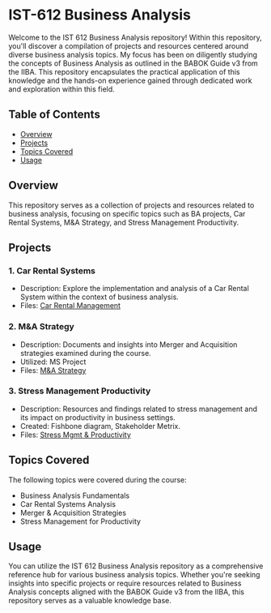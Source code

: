 # IST-612 Business Analysis

Welcome to the IST 612 Business Analysis repository! Within this repository, you'll discover a compilation of projects and resources centered around diverse business analysis topics. My focus has been on diligently studying the concepts of Business Analysis as outlined in the BABOK Guide v3 from the IIBA. This repository encapsulates the practical application of this knowledge and the hands-on experience gained through dedicated work and exploration within this field.

## Table of Contents
- [Overview](#overview)
- [Projects](#projects)
- [Topics Covered](#topics-covered)
- [Usage](#usage)


## Overview
This repository serves as a collection of projects and resources related to business analysis, focusing on specific topics such as BA projects, Car Rental Systems, M&A Strategy, and Stress Management Productivity.

## Projects
### 1. Car Rental Systems
- Description: Explore the implementation and analysis of a Car Rental System within the context of business analysis.
- Files: [Car Rental Management](https://github.com/DhruvilPanchal205/IST-612_Business_Analysis/tree/922c766f8c496b5d61e351f64ec48ff3e4f56757/Car%20Rental%20Management)

### 2. M&A Strategy
- Description: Documents and insights into Merger and Acquisition strategies examined during the course.
- Utilized: MS Project
- Files: [M&A Strategy](https://github.com/DhruvilPanchal205/IST-612_Business_Analysis/tree/9866635aed9cb4ddb270c64673cf4f4a0c03e3c3/M%26A_Strategy)
  
### 3. Stress Management Productivity
- Description: Resources and findings related to stress management and its impact on productivity in business settings.
- Created: Fishbone diagram, Stakeholder Metrix.
- Files: [Stress Mgmt & Productivity](https://github.com/DhruvilPanchal205/IST-612_Business_Analysis/tree/677ab41cb8466b29bb88e025906effd8569b16ee/Stress_Management_and_Productivity)
## Topics Covered
The following topics were covered during the course:
- Business Analysis Fundamentals
- Car Rental Systems Analysis
- Merger & Acquisition Strategies
- Stress Management for Productivity

## Usage
You can utilize the IST 612 Business Analysis repository as a comprehensive reference hub for various business analysis topics. Whether you're seeking insights into specific projects or require resources related to Business Analysis concepts aligned with the BABOK Guide v3 from the IIBA, this repository serves as a valuable knowledge base. 


